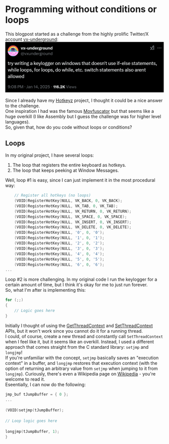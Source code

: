 # Programming without conditions or loops
This blogpost started as a challenge from the highly prolific Twitter/X account [vx-underground](https://x.com/vxunderground):
![A challenge appears](tweet_vx.png)

Since I already have my [Hotkeyz](https://github.com/yo-yo-yo-jbo/hotkeyz/) project, I thought it could be a nice answer to the challenge.  
One inspiration I had was the famous [Movfuscator](https://github.com/xoreaxeaxeax/movfuscator) but that seems like a huge overkill (I like Assembly but I guess the challenge was for higher level languages).  
So, given that, how do you code without loops or conditions?  

## Loops
In my original project, I have several loops:
1. The loop that registers the entire keyboard as hotkeys.
2. The loop that keeps peeking at Window Messages.

Well, loop #1 is easy, since I can just implement it in the most procedural way:
```c
	// Register all hotkeys (no loops)
	(VOID)RegisterHotKey(NULL, VK_BACK, 0, VK_BACK);
	(VOID)RegisterHotKey(NULL, VK_TAB, 0, VK_TAB);
	(VOID)RegisterHotKey(NULL, VK_RETURN, 0, VK_RETURN);
	(VOID)RegisterHotKey(NULL, VK_SPACE, 0, VK_SPACE);
	(VOID)RegisterHotKey(NULL, VK_INSERT, 0, VK_INSERT);
	(VOID)RegisterHotKey(NULL, VK_DELETE, 0, VK_DELETE);
	(VOID)RegisterHotKey(NULL, '0', 0, '0');
	(VOID)RegisterHotKey(NULL, '1', 0, '1');
	(VOID)RegisterHotKey(NULL, '2', 0, '2');
	(VOID)RegisterHotKey(NULL, '3', 0, '3');
	(VOID)RegisterHotKey(NULL, '4', 0, '4');
	(VOID)RegisterHotKey(NULL, '5', 0, '5');
	(VOID)RegisterHotKey(NULL, '6', 0, '6');
...
```

Loop #2 is more challenging. In my original code I run the keylogger for a certain amount of time, but I think it's okay for me to just run forever.  
So, what I'm after is implementing this:
```c
for (;;)
{
    // Logic goes here
}
```

Initially I thought of using the [GetThreadContext](https://learn.microsoft.com/en-us/windows/win32/api/processthreadsapi/nf-processthreadsapi-getthreadcontext) and [SetThreadContext](https://learn.microsoft.com/en-us/windows/win32/api/processthreadsapi/nf-processthreadsapi-setthreadcontext) APIs, but it won't work since you cannot do it for a running thread.  
I could, of course, create a new thread and constantly call `SetThreadContext` when I feel like it, but it seems like an overkill. Instead, I used a different approach that comes straight from the C standard library: `setjmp` and `longjmp`!  
If you're unfamiliar with the concept, `setjmp` basically saves an "execution context" in a buffer, and `longjmp` restores that execution context (with the option of returning an arbitrary value from `setjmp` when jumping to it from `longjmp`). Curiously, there's even a Wikipedia page on [Wikipedia](https://en.wikipedia.org/wiki/Setjmp.h) - you're welcome to read it.  
Eseentially, I can now do the following:

```c
jmp_buf tJumpBuffer = { 0 };
...

(VOID)setjmp(tJumpBuffer);

// Loop logic goes here

longjmp(tJumpBuffer, 1);
}
```
